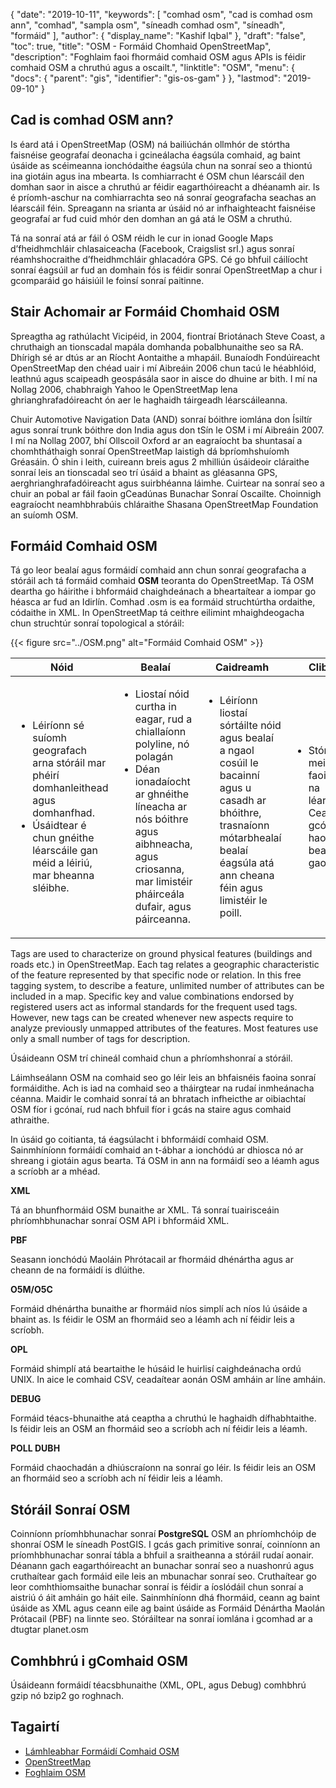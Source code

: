 {
  "date": "2019-10-11",
  "keywords": [
"comhad osm",
"cad is comhad osm ann",
"comhad",
"sampla osm",
"síneadh comhad osm",
"síneadh",
"formáid"
],
  "author": {
    "display_name": "Kashif Iqbal"
},
  "draft": "false",
  "toc": true,
  "title": "OSM - Formáid Chomhaid OpenStreetMap",
  "description": "Foghlaim faoi fhormáid comhaid OSM agus APIs is féidir comhaid OSM a chruthú agus a oscailt.",
  "linktitle": "OSM",
  "menu": {
    "docs": {
      "parent": "gis",
      "identifier": "gis-os-gam"
}
},
  "lastmod": "2019-09-10"
}

## Cad is comhad OSM ann?

Is éard atá i OpenStreetMap (OSM) ná bailiúchán ollmhór de stórtha faisnéise geografaí deonacha i gcineálacha éagsúla comhaid, ag baint úsáide as scéimeanna ionchódaithe éagsúla chun na sonraí seo a thiontú ina giotáin agus ina mbearta. Is comhiarracht é OSM chun léarscáil den domhan saor in aisce a chruthú ar féidir eagarthóireacht a dhéanamh air. Is é príomh-aschur na comhiarrachta seo ná sonraí geografacha seachas an léarscáil féin. Spreagann na srianta ar úsáid nó ar infhaighteacht faisnéise geografaí ar fud cuid mhór den domhan an gá atá le OSM a chruthú.

Tá na sonraí atá ar fáil ó OSM réidh le cur in ionad Google Maps d’fheidhmchláir chlasaiceacha (Facebook, Craigslist srl.) agus sonraí réamhshocraithe d’fheidhmchláir ghlacadóra GPS. Cé go bhfuil cáilíocht sonraí éagsúil ar fud an domhain fós is féidir sonraí OpenStreetMap a chur i gcomparáid go háisiúil le foinsí sonraí paitinne.

## Stair Achomair ar Formáid Chomhaid OSM

Spreagtha ag rathúlacht Vicipéid, in 2004, fiontraí Briotánach Steve Coast, a chruthaigh an tionscadal mapála domhanda pobalbhunaithe seo sa RA. Dhírigh sé ar dtús ar an Ríocht Aontaithe a mhapáil. Bunaíodh Fondúireacht OpenStreetMap den chéad uair i mí Aibreáin 2006 chun tacú le héabhlóid, leathnú agus scaipeadh geospásála saor in aisce do dhuine ar bith. I mí na Nollag 2006, chabhraigh Yahoo le OpenStreetMap lena ghrianghrafadóireacht ón aer le haghaidh táirgeadh léarscáileanna.

Chuir Automotive Navigation Data (AND) sonraí bóithre iomlána don Ísiltír agus sonraí trunk bóithre don India agus don tSín le OSM i mí Aibreáin 2007. I mí na Nollag 2007, bhí Ollscoil Oxford ar an eagraíocht ba shuntasaí a chomhtháthaigh sonraí OpenStreetMap laistigh dá bpríomhshuíomh Gréasáin. Ó shin i leith, cuireann breis agus 2 mhilliún úsáideoir cláraithe sonraí leis an tionscadal seo trí úsáid a bhaint as gléasanna GPS, aerghrianghrafadóireacht agus suirbhéanna láimhe. Cuirtear na sonraí seo a chuir an pobal ar fáil faoin gCeadúnas Bunachar Sonraí Oscailte. Choinnigh eagraíocht neamhbhrabúis chláraithe Shasana OpenStreetMap Foundation an suíomh OSM.

## Formáid Comhaid OSM

Tá go leor bealaí agus formáidí comhaid ann chun sonraí geografacha a stóráil ach tá formáid comhaid **OSM** teoranta do OpenStreetMap. Tá OSM deartha go háirithe i bhformáid chaighdeánach a bheartaítear a iompar go héasca ar fud an Idirlín. Comhad .osm is ea formáid struchtúrtha ordaithe, códaithe in XML. In OpenStreetMap tá ceithre eilimint mhaighdeogacha chun struchtúr sonraí topological a stóráil:

{{< figure src="../OSM.png" alt="Formáid Comhaid OSM" >}}


|Nóid|Bealaí|Caidreamh|Clibeanna
---|---|---|---|
|<ul><li> Léiríonn sé suíomh geografach arna stóráil mar phéirí domhanleithead agus domhanfhad.</li><li> Úsáidtear é chun gnéithe léarscáile gan méid a léiriú, mar bheanna sléibhe.</li></ul> |<ul><li> Liostaí nóid curtha in eagar, rud a chiallaíonn polyline, nó polagán</li><li> Déan ionadaíocht ar ghnéithe líneacha ar nós bóithre agus aibhneacha, agus criosanna, mar limistéir pháirceála dufair, agus páirceanna.</li></ul> |<ul><li> Léiríonn liostaí sórtáilte nóid agus bealaí a ngaol cosúil le bacainní agus u casadh ar bhóithre, trasnaíonn mótarbhealaí bealaí éagsúla atá ann cheana féin agus limistéir le poill.</li></ul> |<ul><li> Stóráil meiteashonraí faoi oibiachtaí na léarscáile.* Ceangailte i gcónaí le haon nód, bealach nó gaol</li></ul>


Tags are used to characterize on ground physical features (buildings and roads etc.) in OpenStreetMap. Each tag relates a geographic characteristic of the feature represented by that specific node or relation. In this free tagging system, to describe a feature, unlimited number of attributes can be included in a map. Specific key and value combinations endorsed by registered users act as informal standards for the frequent used tags. However, new tags can be created whenever new aspects require to analyze previously unmapped attributes of the features. Most features use only a small number of tags for description.

Úsáideann OSM trí chineál comhaid chun a phríomhshonraí a stóráil.

Láimhseálann OSM na comhaid seo go léir leis an bhfaisnéis faoina sonraí formáidithe. Ach is iad na comhaid seo a tháirgtear na rudaí inmheánacha céanna. Maidir le comhaid sonraí tá an bhratach infheicthe ar oibiachtaí OSM fíor i gcónaí, rud nach bhfuil fíor i gcás na staire agus comhaid athraithe.

In úsáid go coitianta, tá éagsúlacht i bhformáidí comhaid OSM. Sainmhíníonn formáidí comhaid an t-ábhar a ionchódú ar dhiosca nó ar shreang i giotáin agus bearta. Tá OSM in ann na formáidí seo a léamh agus a scríobh ar a mhéad.

**XML**

Tá an bhunfhormáid OSM bunaithe ar XML. Tá sonraí tuairisceáin phríomhbhunachar sonraí OSM API i bhformáid XML.

**PBF**

Seasann ionchódú Maoláin Phrótacail ar fhormáid dhénártha agus ar cheann de na formáidí is dlúithe.

**O5M/O5C**

Formáid dhénártha bunaithe ar fhormáid níos simplí ach níos lú úsáide a bhaint as. Is féidir le OSM an fhormáid seo a léamh ach ní féidir leis a scríobh.

**OPL**

Formáid shimplí atá beartaithe le húsáid le huirlisí caighdeánacha ordú UNIX. In aice le comhaid CSV, ceadaítear aonán OSM amháin ar líne amháin.

**DEBUG**

Formáid téacs-bhunaithe atá ceaptha a chruthú le haghaidh dífhabhtaithe. Is féidir leis an OSM an fhormáid seo a scríobh ach ní féidir leis a léamh.

**POLL DUBH**

Formáid chaochadán a dhiúscraíonn na sonraí go léir. Is féidir leis an OSM an fhormáid seo a scríobh ach ní féidir leis a léamh.

## Stóráil Sonraí OSM ##

Coinníonn príomhbhunachar sonraí **PostgreSQL** OSM an phríomhchóip de shonraí OSM le síneadh PostGIS. I gcás gach primitive sonraí, coinníonn an príomhbhunachar sonraí tábla a bhfuil a sraitheanna a stóráil rudaí aonair. Déanann gach eagarthóireacht an bunachar sonraí seo a nuashonrú agus cruthaítear gach formáid eile leis an mbunachar sonraí seo. Cruthaítear go leor comhthiomsaithe bunachar sonraí is féidir a íoslódáil chun sonraí a aistriú ó áit amháin go háit eile. Sainmhíníonn dhá fhormáid, ceann ag baint úsáide as XML agus ceann eile ag baint úsáide as Formáid Dénártha Maolán Prótacail (PBF) na linnte seo. Stóráiltear na sonraí iomlána i gcomhad ar a dtugtar planet.osm

## Comhbhrú i gComhaid OSM ##

Úsáideann formáidí téacsbhunaithe (XML, OPL, agus Debug) comhbhrú gzip nó bzip2 go roghnach.

## Tagairtí ##

* [Lámhleabhar Formáidí Comhaid OSM](https://osmcode.org/file-formats-manual/#file-types)
* [OpenStreetMap](https://en.wikipedia.org/wiki/OpenStreetMap#History)
* [Foghlaim OSM](https://learnosm.org/en/osm-data/getting-data/)
